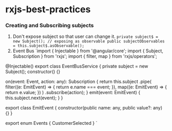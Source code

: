 # rxjs-best-practices

### Creating and Subscribing subjects
1. Don't expose subject so that user can change it. 
`
private subject$ = new Subject();
// exposing as observable
public subjectObservables = this.subject$.asObservable();
`
2. Event Bus
`import { Injectable } from '@angular/core';
import { Subject, Subscription } from 'rxjs';
import { filter, map } from 'rxjs/operators';


@Injectable()
export class EventBusService {
  private subject = new Subject<any>();
  constructor() {}

  on(event: Event, action: any): Subscription {
    return this.subject
      .pipe(
        filter((e: EmitEvent) => {
          return e.name === event;
        }),
        map((e: EmitEvent) => {
          return e.value;
        })
      )
      .subscribe(action);
  }
  emit(event: EmitEvent) {
    this.subject.next(event);
  }
}

export class EmitEvent {
  constructor(public name: any, public value?: any) {}
}

export enum Events {
  CustomerSelected
}
`
